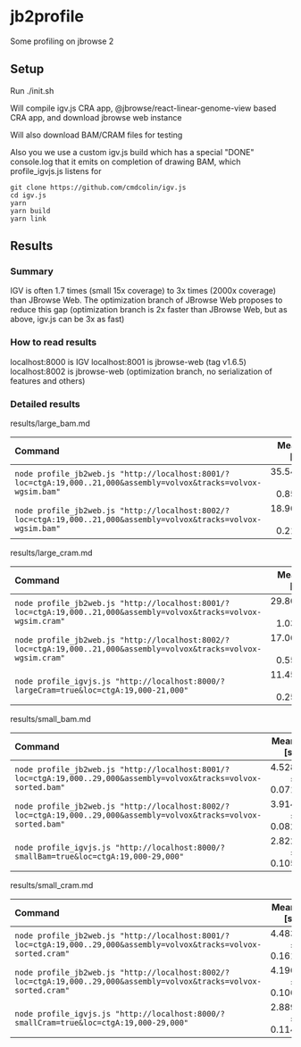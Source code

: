 # jb2profile

Some profiling on jbrowse 2

## Setup

Run ./init.sh

Will compile igv.js CRA app, @jbrowse/react-linear-genome-view based CRA app, and download jbrowse web instance

Will also download BAM/CRAM files for testing

Also you we use a custom igv.js build which has a special "DONE" console.log
that it emits on completion of drawing BAM, which profile_igvjs.js listens for

```
git clone https://github.com/cmdcolin/igv.js
cd igv.js
yarn
yarn build
yarn link
```

## Results

### Summary

IGV is often 1.7 times (small 15x coverage) to 3x times (2000x coverage) than JBrowse Web. The optimization branch of JBrowse Web proposes to reduce this gap (optimization branch is 2x faster than JBrowse Web, but as above, igv.js can be 3x as fast)

### How to read results

localhost:8000 is IGV
localhost:8001 is jbrowse-web (tag v1.6.5)
localhost:8002 is jbrowse-web (optimization branch, no serialization of features and others)

### Detailed results

results/large_bam.md

| Command                                                                                                           |       Mean [s] | Min [s] | Max [s] |    Relative |
| :---------------------------------------------------------------------------------------------------------------- | -------------: | ------: | ------: | ----------: |
| `node profile_jb2web.js "http://localhost:8001/?loc=ctgA:19,000..21,000&assembly=volvox&tracks=volvox-wgsim.bam"` | 35.543 ± 0.855 |  34.379 |  37.258 | 1.87 ± 0.05 |
| `node profile_jb2web.js "http://localhost:8002/?loc=ctgA:19,000..21,000&assembly=volvox&tracks=volvox-wgsim.bam"` | 18.968 ± 0.211 |  18.784 |  19.475 |        1.00 |

results/large_cram.md

| Command                                                                                                            |       Mean [s] | Min [s] | Max [s] |    Relative |
| :----------------------------------------------------------------------------------------------------------------- | -------------: | ------: | ------: | ----------: |
| `node profile_jb2web.js "http://localhost:8001/?loc=ctgA:19,000..21,000&assembly=volvox&tracks=volvox-wgsim.cram"` | 29.808 ± 1.031 |  28.443 |  31.231 | 2.60 ± 0.11 |
| `node profile_jb2web.js "http://localhost:8002/?loc=ctgA:19,000..21,000&assembly=volvox&tracks=volvox-wgsim.cram"` | 17.060 ± 0.557 |  16.081 |  17.646 | 1.49 ± 0.06 |
| `node profile_igvjs.js "http://localhost:8000/?largeCram=true&loc=ctgA:19,000-21,000"`                             | 11.457 ± 0.259 |  10.987 |  11.704 |        1.00 |

results/small_bam.md

| Command                                                                                                            |      Mean [s] | Min [s] | Max [s] |    Relative |
| :----------------------------------------------------------------------------------------------------------------- | ------------: | ------: | ------: | ----------: |
| `node profile_jb2web.js "http://localhost:8001/?loc=ctgA:19,000..29,000&assembly=volvox&tracks=volvox-sorted.bam"` | 4.528 ± 0.071 |   4.419 |   4.623 | 1.60 ± 0.06 |
| `node profile_jb2web.js "http://localhost:8002/?loc=ctgA:19,000..29,000&assembly=volvox&tracks=volvox-sorted.bam"` | 3.914 ± 0.082 |   3.732 |   4.043 | 1.39 ± 0.06 |
| `node profile_igvjs.js "http://localhost:8000/?smallBam=true&loc=ctgA:19,000-29,000"`                              | 2.822 ± 0.105 |   2.685 |   2.949 |        1.00 |

results/small_cram.md

| Command                                                                                                             |      Mean [s] | Min [s] | Max [s] |    Relative |
| :------------------------------------------------------------------------------------------------------------------ | ------------: | ------: | ------: | ----------: |
| `node profile_jb2web.js "http://localhost:8001/?loc=ctgA:19,000..29,000&assembly=volvox&tracks=volvox-sorted.cram"` | 4.483 ± 0.161 |   4.285 |   4.666 | 1.55 ± 0.08 |
| `node profile_jb2web.js "http://localhost:8002/?loc=ctgA:19,000..29,000&assembly=volvox&tracks=volvox-sorted.cram"` | 4.196 ± 0.106 |   4.081 |   4.413 | 1.45 ± 0.07 |
| `node profile_igvjs.js "http://localhost:8000/?smallCram=true&loc=ctgA:19,000-29,000"`                              | 2.889 ± 0.114 |   2.734 |   3.111 |        1.00 |
